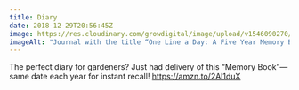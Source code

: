 ```yaml
---
title: Diary
date: 2018-12-29T20:56:45Z
image: https://res.cloudinary.com/growdigital/image/upload/v1546090270/book-B547B28A.jpg
imageAlt: "Journal with the title “One Line a Day: A Five Year Memory Book”"
---
```


The perfect diary for gardeners? Just had delivery of this “Memory Book”— same date each year for instant recall! <https://amzn.to/2Al1duX>
